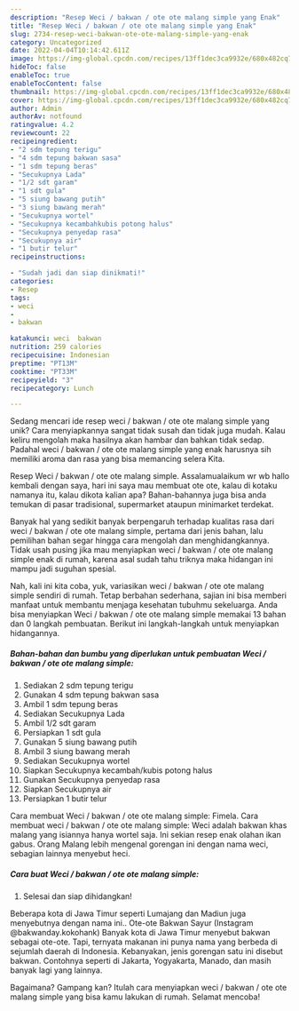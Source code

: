 ```yaml
---
description: "Resep Weci / bakwan / ote ote malang simple yang Enak"
title: "Resep Weci / bakwan / ote ote malang simple yang Enak"
slug: 2734-resep-weci-bakwan-ote-ote-malang-simple-yang-enak
category: Uncategorized
date: 2022-04-04T10:14:42.611Z
image: https://img-global.cpcdn.com/recipes/13ff1dec3ca9932e/680x482cq70/weci-bakwan-ote-ote-malang-simple-foto-resep-utama.jpg
hideToc: false
enableToc: true
enableTocContent: false
thumbnail: https://img-global.cpcdn.com/recipes/13ff1dec3ca9932e/680x482cq70/weci-bakwan-ote-ote-malang-simple-foto-resep-utama.jpg
cover: https://img-global.cpcdn.com/recipes/13ff1dec3ca9932e/680x482cq70/weci-bakwan-ote-ote-malang-simple-foto-resep-utama.jpg
author: Admin
authorAv: notfound
ratingvalue: 4.2
reviewcount: 22
recipeingredient:
- "2 sdm tepung terigu"
- "4 sdm tepung bakwan sasa"
- "1 sdm tepung beras"
- "Secukupnya Lada"
- "1/2 sdt garam"
- "1 sdt gula"
- "5 siung bawang putih"
- "3 siung bawang merah"
- "Secukupnya wortel"
- "Secukupnya kecambahkubis potong halus"
- "Secukupnya penyedap rasa"
- "Secukupnya air"
- "1 butir telur"
recipeinstructions:

- "Sudah jadi dan siap dinikmati!"
categories:
- Resep
tags:
- weci
- 
- bakwan

katakunci: weci  bakwan 
nutrition: 259 calories
recipecuisine: Indonesian
preptime: "PT13M"
cooktime: "PT33M"
recipeyield: "3"
recipecategory: Lunch

---
```





Sedang mencari ide resep weci / bakwan / ote ote malang simple yang unik? Cara menyiapkannya sangat tidak susah dan tidak juga mudah. Kalau keliru mengolah maka hasilnya akan hambar dan bahkan tidak sedap. Padahal weci / bakwan / ote ote malang simple yang enak harusnya sih memiliki aroma dan rasa yang bisa memancing selera Kita.





Resep Weci / bakwan / ote ote malang simple. Assalamualaikum wr wb hallo kembali dengan saya, hari ini saya mau membuat ote ote, kalau di kotaku namanya itu, kalau dikota kalian apa? Bahan-bahannya juga bisa anda temukan di pasar tradisional, supermarket ataupun minimarket terdekat.

Banyak hal yang sedikit banyak berpengaruh terhadap kualitas rasa dari weci / bakwan / ote ote malang simple, pertama dari jenis bahan, lalu pemilihan bahan segar hingga cara mengolah dan menghidangkannya. Tidak usah pusing jika mau menyiapkan weci / bakwan / ote ote malang simple enak di rumah, karena asal sudah tahu triknya maka hidangan ini mampu jadi suguhan spesial.






Nah, kali ini kita coba, yuk, variasikan weci / bakwan / ote ote malang simple sendiri di rumah. Tetap berbahan sederhana, sajian ini bisa memberi manfaat untuk membantu menjaga kesehatan tubuhmu sekeluarga. Anda bisa menyiapkan Weci / bakwan / ote ote malang simple memakai 13 bahan dan 0 langkah pembuatan. Berikut ini langkah-langkah untuk menyiapkan hidangannya.

<!--inarticleads1-->

##### Bahan-bahan dan bumbu yang diperlukan untuk pembuatan Weci / bakwan / ote ote malang simple:

1. Sediakan 2 sdm tepung terigu
1. Gunakan 4 sdm tepung bakwan sasa
1. Ambil 1 sdm tepung beras
1. Sediakan Secukupnya Lada
1. Ambil 1/2 sdt garam
1. Persiapkan 1 sdt gula
1. Gunakan 5 siung bawang putih
1. Ambil 3 siung bawang merah
1. Sediakan Secukupnya wortel
1. Siapkan Secukupnya kecambah/kubis potong halus
1. Gunakan Secukupnya penyedap rasa
1. Siapkan Secukupnya air
1. Persiapkan 1 butir telur


Cara membuat Weci / bakwan / ote ote malang simple: Fimela. Cara membuat weci / bakwan / ote ote malang simple: Weci adalah bakwan khas malang yang isiannya hanya wortel saja. Ini sekian resep enak olahan ikan gabus. Orang Malang lebih mengenal gorengan ini dengan nama weci, sebagian lainnya menyebut heci. 

<!--inarticleads2-->

##### Cara buat Weci / bakwan / ote ote malang simple:


1. Selesai dan siap dihidangkan!

Beberapa kota di Jawa Timur seperti Lumajang dan Madiun juga menyebutnya dengan nama ini.. Ote-ote Bakwan Sayur (Instagram @bakwanday.kokohank) Banyak kota di Jawa Timur menyebut bakwan sebagai ote-ote. Tapi, ternyata makanan ini punya nama yang berbeda di sejumlah daerah di Indonesia. Kebanyakan, jenis gorengan satu ini disebut bakwan. Contohnya seperti di Jakarta, Yogyakarta, Manado, dan masih banyak lagi yang lainnya. 

Bagaimana? Gampang kan? Itulah cara menyiapkan weci / bakwan / ote ote malang simple yang bisa kamu lakukan di rumah. Selamat mencoba!
